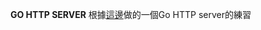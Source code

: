 **GO HTTP SERVER**
根據[這邊][link1]做的一個Go HTTP server的練習


[link1]: https://studygolang.gitbook.io/learn-go-with-tests/gou-jian-ying-yong-cheng-xu/http-server